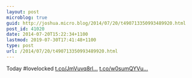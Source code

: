 ```yaml
---
layout: post
microblog: true
guid: http://joshua.micro.blog/2014/07/20/t490713350993489920.html
post_id: 41020
date: 2014-07-20T15:22:34+1100
lastmod: 2019-07-30T17:41:48+1100
type: post
url: /2014/07/20/t490713350993489920.html
---
```

Today #lovelocked [t.co/JmVuvq8rl...](http://t.co/JmVuvq8rl6) [t.co/w0sumQYVu...](http://t.co/w0sumQYVu1)
